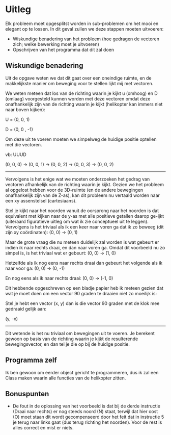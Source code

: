 # Uitleg

Elk probleem moet opgesplitst worden in sub-problemen om het mooi en elegant op te lossen.
In dit geval zullen we deze stappen moeten uitvoeren:

- Wiskundige benadering van het probleem (hoe gedragen de vectoren zich; welke bewerking moet je uitvoeren)
- Opschrijven van het programma dat dit zal doen

## Wiskundige benadering

Uit de opgave weten we dat dit gaat over een oneindige ruimte, en de makkelijkste manier om beweging voor te stellen
lijkt mij met vectoren.

We weten meteen dat los van de richting waarin je kijkt u (omhoog) en D (omlaag) voorgesteld kunnen worden
met deze vectoren omdat deze onafhankelijk zijn van de richting waarin je kijkt (helikopter kan immers 
niet naar boven kijken):

U = (0, 0, 1)

D = (0, 0 , -1)

Om deze uit te voeren moeten we simpelweg de huidige positie optellen met die vectoren.

vb: UUUD

(0, 0, 0) ->
(0, 0, 1) ->
(0, 0, 2) ->
(0, 0, 3) ->
(0, 0, 2)

---

Vervolgens is het enige wat we moeten onderzoeken het gedrag van vectoren afhankelijk van de richting waarin je kijkt.
Gezien we het probleem al opgelost hebben voor de 3D-ruimte (en de andere bewegingen onafhankelijk zijn van de Z-as), kan dit probleem nu 
vertaald worden naar een xy assenstelsel (cartesiaans).

Stel je kijkt naar het noorden vanuit de oorsprong naar het noorden is dat equivalent met 
kijken naar de y-as met alle positieve getallen daarop ge-ijkt (uiteraard figuratieve uitleg om wat ik zie conceptueel uit
te leggen). Vervolgens is het triviaal als ik een keer naar voren ga dat ik zo beweeg (dit zijn xy coördinaten):
(0, 0) →
(0, 1)

Maar de grote vraag die nu meteen duidelijk zal worden is wat gebeurt er indien ik naar rechts 
draai, en dan naar voren ga. Omdat dit voorbeeld nu zo simpel is, is het triviaal wat er gebeurt:
(0, 0) → (1, 0)

Hetzelfde als ik nog eens naar rechts draai dan gebeurt het volgende als ik naar voor ga:
(0, 0) → (0, -1)

En nog eens als ik naar rechts draai:
(0, 0) → (-1, 0)

Dit hebbende opgeschreven op een bladje papier heb ik meteen gezien dat wat je moet doen om een 
vector 90 graden te draaien niet zo moeilijk is:

Stel je hebt een vector (x, y) dan is die vector 90 graden met de klok mee gedraaid gelijk aan:

(y, -x)

--- 
Dit wetende is het nu triviaal om bewegingen uit te voeren. Je berekent gewoon 
op basis van de richting waarin je kijkt de resulterende bewegingsvector, en dan tel je die op bij de huidige positie.

## Programma zelf

Ik ben gewoon om eerder object gericht te programmeren, dus ik zal een 
Class maken waarin alle functies van de helikopter zitten.

## Bonuspunten

- De fout in de oplossing van het voorbeeld is dat bij de derde
instructie (Draai naar rechts) er nog steeds noord (N) staat, terwijl dat hier oost (O) moet staan
dit wordt gecompenseerd door het feit dat in instructie 5 je terug naar links gaat (dus terug richting het noorden).
Voor de rest is alles correct en mist er niets.

